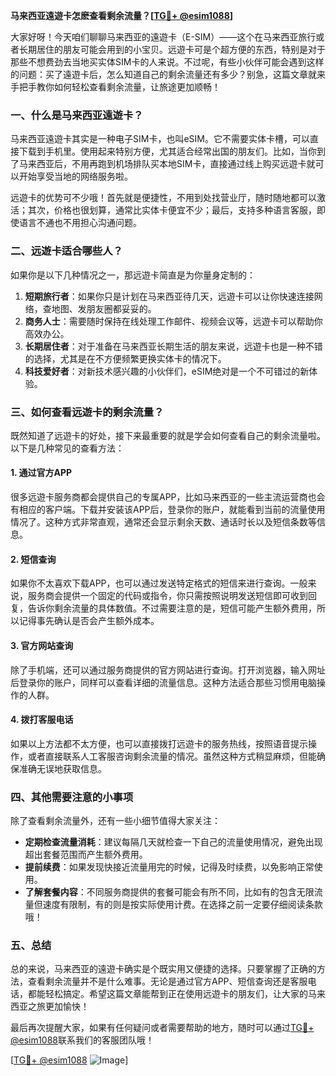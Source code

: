 **马来西亚遠遊卡怎麽查看剩余流量？[[TG💪+ @esim1088](https://t.me/s/esim1088)]**

大家好呀！今天咱们聊聊马来西亚的遠遊卡（E-SIM）——这个在马来西亚旅行或者长期居住的朋友可能会用到的小宝贝。远遊卡可是个超方便的东西，特别是对于那些不想费劲去当地买实体SIM卡的人来说。不过呢，有些小伙伴可能会遇到这样的问题：买了遠遊卡后，怎么知道自己的剩余流量还有多少？别急，这篇文章就来手把手教你如何轻松查看剩余流量，让旅途更加顺畅！

### **一、什么是马来西亚遠遊卡？**

马来西亚遠遊卡其实是一种电子SIM卡，也叫eSIM。它不需要实体卡槽，可以直接下载到手机里。使用起来特别方便，尤其适合经常出国的朋友们。比如，当你到了马来西亚后，不用再跑到机场排队买本地SIM卡，直接通过线上购买远遊卡就可以开始享受当地的网络服务啦。

远遊卡的优势可不少哦！首先就是便捷性，不用到处找营业厅，随时随地都可以激活；其次，价格也很划算，通常比实体卡便宜不少；最后，支持多种语言客服，即使语言不通也不用担心沟通问题。

### **二、远遊卡适合哪些人？**

如果你是以下几种情况之一，那远遊卡简直是为你量身定制的：

1. **短期旅行者**：如果你只是计划在马来西亚待几天，远遊卡可以让你快速连接网络，查地图、发朋友圈都妥妥的。
2. **商务人士**：需要随时保持在线处理工作邮件、视频会议等，远遊卡可以帮助你高效办公。
3. **长期居住者**：对于准备在马来西亚长期生活的朋友来说，远遊卡也是一种不错的选择，尤其是在不方便频繁更换实体卡的情况下。
4. **科技爱好者**：对新技术感兴趣的小伙伴们，eSIM绝对是一个不可错过的新体验。

### **三、如何查看远遊卡的剩余流量？**

既然知道了远遊卡的好处，接下来最重要的就是学会如何查看自己的剩余流量啦。以下是几种常见的查看方法：

#### **1. 通过官方APP**

很多远遊卡服务商都会提供自己的专属APP，比如马来西亚的一些主流运营商也会有相应的客户端。下载并安装该APP后，登录你的账户，就能看到当前的流量使用情况了。这种方式非常直观，通常还会显示剩余天数、通话时长以及短信条数等信息。

#### **2. 短信查询**

如果你不太喜欢下载APP，也可以通过发送特定格式的短信来进行查询。一般来说，服务商会提供一个固定的代码或指令，你只需按照说明发送短信即可收到回复，告诉你剩余流量的具体数值。不过需要注意的是，短信可能产生额外费用，所以记得事先确认是否会产生额外成本。

#### **3. 官方网站查询**

除了手机端，还可以通过服务商提供的官方网站进行查询。打开浏览器，输入网址后登录你的账户，同样可以查看详细的流量信息。这种方法适合那些习惯用电脑操作的人群。

#### **4. 拨打客服电话**

如果以上方法都不太方便，也可以直接拨打远遊卡的服务热线，按照语音提示操作，或者直接联系人工客服咨询剩余流量的情况。虽然这种方式稍显麻烦，但能确保准确无误地获取信息。

### **四、其他需要注意的小事项**

除了查看剩余流量外，还有一些小细节值得大家关注：

- **定期检查流量消耗**：建议每隔几天就检查一下自己的流量使用情况，避免出现超出套餐范围而产生额外费用。
- **提前续费**：如果发现快接近流量用完的时候，记得及时续费，以免影响正常使用。
- **了解套餐内容**：不同服务商提供的套餐可能会有所不同，比如有的包含无限流量但速度有限制，有的则是按实际使用计费。在选择之前一定要仔细阅读条款哦！

### **五、总结**

总的来说，马来西亚的遠遊卡确实是个既实用又便捷的选择。只要掌握了正确的方法，查看剩余流量并不是什么难事。无论是通过官方APP、短信查询还是客服电话，都能轻松搞定。希望这篇文章能帮到正在使用远遊卡的朋友们，让大家的马来西亚之旅更加愉快！

最后再次提醒大家，如果有任何疑问或者需要帮助的地方，随时可以通过[TG💪+ @esim1088](https://t.me/s/esim1088)联系我们的客服团队哦！

[[TG💪+ @esim1088](https://t.me/s/esim1088) ![Image](https://i.postimg.cc/4NQfJmqS/Snipaste-2025-05-13-00-14-12.png)]